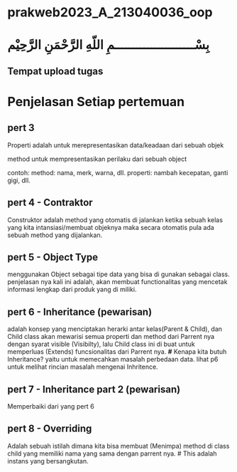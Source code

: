 # prakweb2023_A_213040036_oop
<div  style="align: center;">
  <h1> بِسْــــــــــــــــــــــمِ اللّهِ الرَّحْمَنِ الرَّحِيْم </h1>
  <h2> Tempat upload tugas </h2>
  <h1> Penjelasan Setiap pertemuan </h1>
</div>

<h2>pert 3</h2>
Properti adalah untuk merepresentasikan data/keadaan dari sebuah objek

method untuk mempresentasikan perilaku dari sebuah object

contoh:
method: nama, merk, warna, dll.
properti: nambah kecepatan, ganti gigi, dll.

<h2>pert 4 - Contraktor</h2>
Construktor adalah method yang otomatis di jalankan ketika sebuah kelas yang kita intansiasi/membuat objeknya maka secara otomatis pula ada sebuah method yang dijalankan.

<h2>pert 5 - Object Type</h2>
menggunakan Object sebagai tipe data yang bisa di gunakan sebagai class.
penjelasan nya kali ini adalah,
akan membuat functionalitas yang mencetak
informasi lengkap dari produk yang di miliki.

<h2>pert 6 - Inheritance (pewarisan) </h2>
adalah konsep yang menciptakan herarki antar kelas(Parent & Child), dan Child class akan mewarisi semua properti dan method dari Parrent nya dengan syarat visible (Visibilty), lalu Child class ini di buat untuk memperluas (Extends) funcsionalitas dari Parrent nya.
<b>#</b> Kenapa kita butuh Inheritance?
yaitu untuk memecahkan masalah perbedaan data.
lihat p6 untuk melihat rincian masalah mengenai Inhritence.

<h2>pert 7 - Inheritance part 2 (pewarisan) </h2>
Memperbaiki dari yang pert 6

<h2>pert 8 - Overriding </h2>
Adalah sebuah istilah dimana kita bisa membuat (Menimpa) method di class child yang memiliki nama yang sama dengan parrent nya.
# This adalah instans yang bersangkutan.
